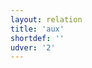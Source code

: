 ```yaml
---
layout: relation
title: 'aux'
shortdef: ''
udver: '2'
---
```

<!-- Interlanguage links updated Út zář 29 20:43:09 CEST 2020 -->
